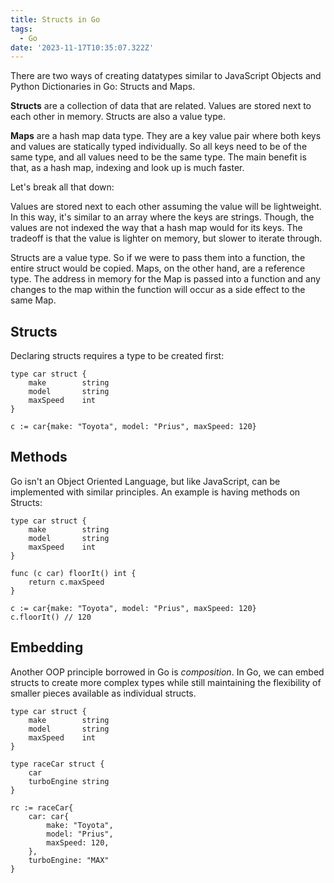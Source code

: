 ```yaml
---
title: Structs in Go
tags:
  - Go
date: '2023-11-17T10:35:07.322Z'
---
```


There are two ways of creating datatypes similar to JavaScript Objects and Python Dictionaries in Go: Structs and Maps.

**Structs** are a collection of data that are related. Values are stored next to each other in memory. Structs are also a value type.

**Maps** are a hash map data type. They are a key value pair where both keys and values are statically typed individually. So all keys need to be of the same type, and all values need to be the same type. The main benefit is that, as a hash map, indexing and look up is much faster.

Let's break all that down:

Values are stored next to each other assuming the value will be lightweight. In this way, it's similar to an array where the keys are strings. Though, the values are not indexed the way that a hash map would for its keys. The tradeoff is that the value is lighter on memory, but slower to iterate through.

Structs are a value type. So if we were to pass them into a function, the entire struct would be copied. Maps, on the other hand, are a reference type. The address in memory for the Map is passed into a function and any changes to the map within the function will occur as a side effect to the same Map.

## Structs

Declaring structs requires a type to be created first:

```
type car struct {
	make		string
	model		string
	maxSpeed	int
}

c := car{make: "Toyota", model: "Prius", maxSpeed: 120}

```

## Methods

Go isn't an Object Oriented Language, but like JavaScript, can be implemented with similar principles. An example is having methods on Structs:

```
type car struct {
	make		string
	model		string
	maxSpeed	int
}

func (c car) floorIt() int {
	return c.maxSpeed
}

c := car{make: "Toyota", model: "Prius", maxSpeed: 120}
c.floorIt() // 120
```

## Embedding

Another OOP principle borrowed in Go is _composition_. In Go, we can embed structs to create more complex types while still maintaining the flexibility of smaller pieces available as individual structs.

```
type car struct {
	make		string
	model		string
	maxSpeed	int
}

type raceCar struct {
	car
	turboEngine	string
}

rc := raceCar{
	car: car{
		make: "Toyota",
		model: "Prius",
		maxSpeed: 120,
	},
	turboEngine: "MAX"
}

```
